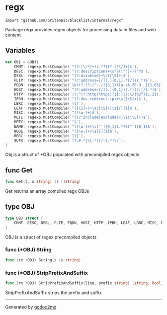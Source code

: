 
# regx
    import "github.com/britannic/blacklist/internal/regx"

Package regx provides regex objects for processing data in files and web content





## Variables
``` go
var Obj = &OBJ{
    CMNT: regexp.MustCompile(`^(?:[\/*]+)(.*?)(?:[*\/]+)$`),
    DESC: regexp.MustCompile(`^(?:description)+\s"?([^"]+)?"?$`),
    DSBL: regexp.MustCompile(`^(?:disabled)+\s([\S]+)$`),
    FLIP: regexp.MustCompile(`^(?:address=[/][.]{0,1}.*[/])(.*)$`),
    FQDN: regexp.MustCompile(`\b((?:(?:[^.-/]{0,1})[a-zA-Z0-9-_]{1,63}[-]{0,1}[.]{1})+(?:[a-zA-Z]{2,63}))\b`),
    HOST: regexp.MustCompile(`^(?:address=[/][.]{0,1})(.*)(?:[/].*)$`),
    HTTP: regexp.MustCompile(`(?:^(?:http|https){1}:)(?:\/|%2f){1,2}(.*)`),
    IPBH: regexp.MustCompile(`^(?:dns-redirect-ip)+\s([\S]+)$`),
    LBRC: regexp.MustCompile(`[{]`),
    LEAF: regexp.MustCompile(`^([\S]+)+\s([\S]+)\s[{]{1}$`),
    MISC: regexp.MustCompile(`^([\w-]+)$`),
    MLTI: regexp.MustCompile(`^((?:include|exclude)+)\s([\S]+)$`),
    MPTY: regexp.MustCompile(`^$`),
    NAME: regexp.MustCompile(`^([\w-]+)\s["']{0,1}(.*?)["']{0,1}$`),
    NODE: regexp.MustCompile(`^([\w-]+)\s[{]{1}$`),
    RBRC: regexp.MustCompile(`[}]`),
    SUFX: regexp.MustCompile(`(?:#.*|\{.*|[/[].*)\z`),
}
```
Obj is a struct of *OBJ populated with precompiled regex objects


## func Get
``` go
func Get(t, s string) (r []string)
```
Get returns an array compiled regx OBJs



## type OBJ
``` go
type OBJ struct {
    CMNT, DESC, DSBL, FLIP, FQDN, HOST, HTTP, IPBH, LEAF, LBRC, MISC, MLTI, MPTY, NAME, NODE, RBRC, SUFX *regexp.Regexp
}
```
OBJ is a struct of regex precompiled objects











### func (\*OBJ) String
``` go
func (rx *OBJ) String() (s string)
```


### func (\*OBJ) StripPrefixAndSuffix
``` go
func (rx *OBJ) StripPrefixAndSuffix(line, prefix string) (string, bool)
```
StripPrefixAndSuffix strips the prefix and suffix









- - -
Generated by [godoc2md](http://godoc.org/github.com/davecheney/godoc2md)